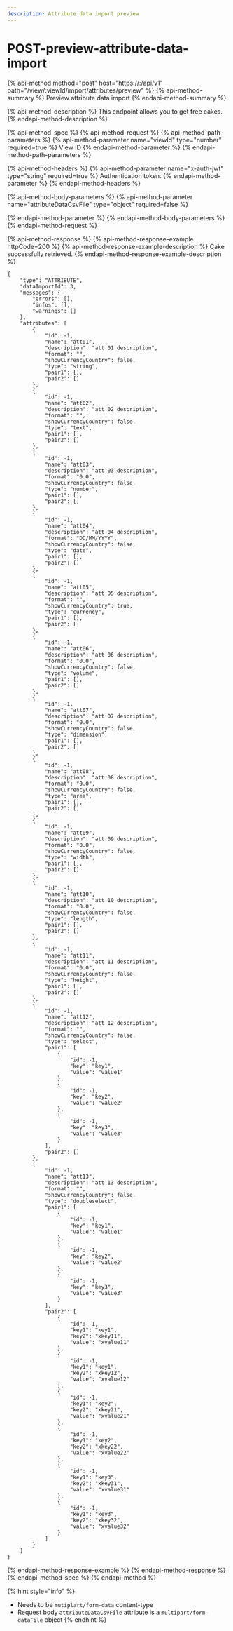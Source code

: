 ```yaml
---
description: Attribute data import preview
---
```


# POST-preview-attribute-data-import

{% api-method method="post" host="https://<host>:<port>/api/v1" path="/view/:viewId/import/attributes/preview" %}
{% api-method-summary %}
Preview attribute data import
{% endapi-method-summary %}

{% api-method-description %}
This endpoint allows you to get free cakes.
{% endapi-method-description %}

{% api-method-spec %}
{% api-method-request %}
{% api-method-path-parameters %}
{% api-method-parameter name="viewId" type="number" required=true %}
View ID
{% endapi-method-parameter %}
{% endapi-method-path-parameters %}

{% api-method-headers %}
{% api-method-parameter name="x-auth-jwt" type="string" required=true %}
Authentication token.
{% endapi-method-parameter %}
{% endapi-method-headers %}

{% api-method-body-parameters %}
{% api-method-parameter name="attributeDataCsvFile" type="object" required=false %}

{% endapi-method-parameter %}
{% endapi-method-body-parameters %}
{% endapi-method-request %}

{% api-method-response %}
{% api-method-response-example httpCode=200 %}
{% api-method-response-example-description %}
Cake successfully retrieved.
{% endapi-method-response-example-description %}

```
{
    "type": "ATTRIBUTE",
    "dataImportId": 3,
    "messages": {
        "errors": [],
        "infos": [],
        "warnings": []
    },
    "attributes": [
        {
            "id": -1,
            "name": "att01",
            "description": "att 01 description",
            "format": "",
            "showCurrencyCountry": false,
            "type": "string",
            "pair1": [],
            "pair2": []
        },
        {
            "id": -1,
            "name": "att02",
            "description": "att 02 description",
            "format": "",
            "showCurrencyCountry": false,
            "type": "text",
            "pair1": [],
            "pair2": []
        },
        {
            "id": -1,
            "name": "att03",
            "description": "att 03 description",
            "format": "0.0",
            "showCurrencyCountry": false,
            "type": "number",
            "pair1": [],
            "pair2": []
        },
        {
            "id": -1,
            "name": "att04",
            "description": "att 04 description",
            "format": "DD/MM/YYYY",
            "showCurrencyCountry": false,
            "type": "date",
            "pair1": [],
            "pair2": []
        },
        {
            "id": -1,
            "name": "att05",
            "description": "att 05 description",
            "format": "",
            "showCurrencyCountry": true,
            "type": "currency",
            "pair1": [],
            "pair2": []
        },
        {
            "id": -1,
            "name": "att06",
            "description": "att 06 description",
            "format": "0.0",
            "showCurrencyCountry": false,
            "type": "volume",
            "pair1": [],
            "pair2": []
        },
        {
            "id": -1,
            "name": "att07",
            "description": "att 07 description",
            "format": "0.0",
            "showCurrencyCountry": false,
            "type": "dimension",
            "pair1": [],
            "pair2": []
        },
        {
            "id": -1,
            "name": "att08",
            "description": "att 08 description",
            "format": "0.0",
            "showCurrencyCountry": false,
            "type": "area",
            "pair1": [],
            "pair2": []
        },
        {
            "id": -1,
            "name": "att09",
            "description": "att 09 description",
            "format": "0.0",
            "showCurrencyCountry": false,
            "type": "width",
            "pair1": [],
            "pair2": []
        },
        {
            "id": -1,
            "name": "att10",
            "description": "att 10 description",
            "format": "0.0",
            "showCurrencyCountry": false,
            "type": "length",
            "pair1": [],
            "pair2": []
        },
        {
            "id": -1,
            "name": "att11",
            "description": "att 11 description",
            "format": "0.0",
            "showCurrencyCountry": false,
            "type": "height",
            "pair1": [],
            "pair2": []
        },
        {
            "id": -1,
            "name": "att12",
            "description": "att 12 description",
            "format": "",
            "showCurrencyCountry": false,
            "type": "select",
            "pair1": [
                {
                    "id": -1,
                    "key": "key1",
                    "value": "value1"
                },
                {
                    "id": -1,
                    "key": "key2",
                    "value": "value2"
                },
                {
                    "id": -1,
                    "key": "key3",
                    "value": "value3"
                }
            ],
            "pair2": []
        },
        {
            "id": -1,
            "name": "att13",
            "description": "att 13 description",
            "format": "",
            "showCurrencyCountry": false,
            "type": "doubleselect",
            "pair1": [
                {
                    "id": -1,
                    "key": "key1",
                    "value": "value1"
                },
                {
                    "id": -1,
                    "key": "key2",
                    "value": "value2"
                },
                {
                    "id": -1,
                    "key": "key3",
                    "value": "value3"
                }
            ],
            "pair2": [
                {
                    "id": -1,
                    "key1": "key1",
                    "key2": "xkey11",
                    "value": "xvalue11"
                },
                {
                    "id": -1,
                    "key1": "key1",
                    "key2": "xkey12",
                    "value": "xvalue12"
                },
                {
                    "id": -1,
                    "key1": "key2",
                    "key2": "xkey21",
                    "value": "xvalue21"
                },
                {
                    "id": -1,
                    "key1": "key2",
                    "key2": "xkey22",
                    "value": "xvalue22"
                },
                {
                    "id": -1,
                    "key1": "key3",
                    "key2": "xkey31",
                    "value": "xvalue31"
                },
                {
                    "id": -1,
                    "key1": "key3",
                    "key2": "xkey32",
                    "value": "xvalue32"
                }
            ]
        }
    ]
}
```
{% endapi-method-response-example %}
{% endapi-method-response %}
{% endapi-method-spec %}
{% endapi-method %}

{% hint style="info" %}
* Needs to be `mutiplart/form-data` content-type
* Request body `attributeDataCsvFile` attribute is a `multipart/form-dataFile` object
{% endhint %}

